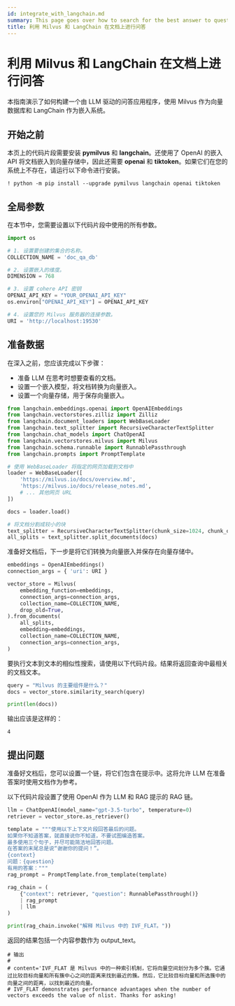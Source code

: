 ```yaml
---
id: integrate_with_langchain.md
summary: This page goes over how to search for the best answer to questions using Milvus as the Vector Database and LangChain as the embedding system.
title: 利用 Milvus 和 LangChain 在文档上进行问答
---
```


# 利用 Milvus 和 LangChain 在文档上进行问答

本指南演示了如何构建一个由 LLM 驱动的问答应用程序，使用 Milvus 作为向量数据库和 LangChain 作为嵌入系统。

## 开始之前

本页上的代码片段需要安装 **pymilvus** 和 **langchain**。还使用了 OpenAI 的嵌入 API 将文档嵌入到向量存储中，因此还需要 **openai** 和 **tiktoken**。如果它们在您的系统上不存在，请运行以下命令进行安装。

```shell
! python -m pip install --upgrade pymilvus langchain openai tiktoken
```

## 全局参数

在本节中，您需要设置以下代码片段中使用的所有参数。

```python
import os

# 1. 设置要创建的集合的名称。
COLLECTION_NAME = 'doc_qa_db'

# 2. 设置嵌入的维度。
DIMENSION = 768

# 3. 设置 cohere API 密钥
OPENAI_API_KEY = "YOUR_OPENAI_API_KEY"
os.environ["OPENAI_API_KEY"] = OPENAI_API_KEY

# 4. 设置您的 Milvus 服务器的连接参数。
URI = 'http://localhost:19530'
```

## 准备数据

在深入之前，您应该完成以下步骤：

- 准备 LLM 在思考时想要查看的文档。
- 设置一个嵌入模型，将文档转换为向量嵌入。
- 设置一个向量存储，用于保存向量嵌入。

```python
from langchain.embeddings.openai import OpenAIEmbeddings
from langchain.vectorstores.zilliz import Zilliz
from langchain.document_loaders import WebBaseLoader
from langchain.text_splitter import RecursiveCharacterTextSplitter
from langchain.chat_models import ChatOpenAI
from langchain.vectorstores.milvus import Milvus
from langchain.schema.runnable import RunnablePassthrough
from langchain.prompts import PromptTemplate

# 使用 WebBaseLoader 将指定的网页加载到文档中
loader = WebBaseLoader([
    'https://milvus.io/docs/overview.md',
    'https://milvus.io/docs/release_notes.md',
    # ... 其他网页 URL
])

docs = loader.load()

# 将文档分割成较小的块
text_splitter = RecursiveCharacterTextSplitter(chunk_size=1024, chunk_overlap=0)
all_splits = text_splitter.split_documents(docs)
```

准备好文档后，下一步是将它们转换为向量嵌入并保存在向量存储中。

```python
embeddings = OpenAIEmbeddings()
connection_args = { 'uri': URI }

vector_store = Milvus(
    embedding_function=embeddings,
    connection_args=connection_args,
    collection_name=COLLECTION_NAME,
    drop_old=True,
).from_documents(
    all_splits,
    embedding=embeddings,
    collection_name=COLLECTION_NAME,
    connection_args=connection_args,
)
```

要执行文本到文本的相似性搜索，请使用以下代码片段。结果将返回查询中最相关的文档文本。

```python
query = "Milvus 的主要组件是什么？"
docs = vector_store.similarity_search(query)

print(len(docs))
```

输出应该是这样的：

```shell
4
```

## 提出问题

准备好文档后，您可以设置一个链，将它们包含在提示中。这将允许 LLM 在准备答案时使用文档作为参考。

以下代码片段设置了使用 OpenAI 作为 LLM 和 RAG 提示的 RAG 链。

```python
llm = ChatOpenAI(model_name="gpt-3.5-turbo", temperature=0)
retriever = vector_store.as_retriever()

template = """使用以下上下文片段回答最后的问题。
如果你不知道答案，就直接说你不知道，不要试图编造答案。
最多使用三个句子，并尽可能简洁地回答问题。
在答案的末尾总是说“谢谢你的提问！”。
{context}
问题：{question}
有用的答案："""
rag_prompt = PromptTemplate.from_template(template)

rag_chain = (
    {"context": retriever, "question": RunnablePassthrough()}
    | rag_prompt
    | llm
)

print(rag_chain.invoke("解释 Milvus 中的 IVF_FLAT。"))
```

返回的结果包括一个内容参数作为 output_text。

```shell
# 输出
#
# content='IVF_FLAT 是 Milvus 中的一种索引机制，它将向量空间划分为多个簇。它通过比较目标向量和所有簇中心之间的距离来找到最近的簇。然后，它比较目标向量和所选簇中的向量之间的距离，以找到最近的向量。
# IVF_FLAT demonstrates performance advantages when the number of vectors exceeds the value of nlist. Thanks for asking!
```
